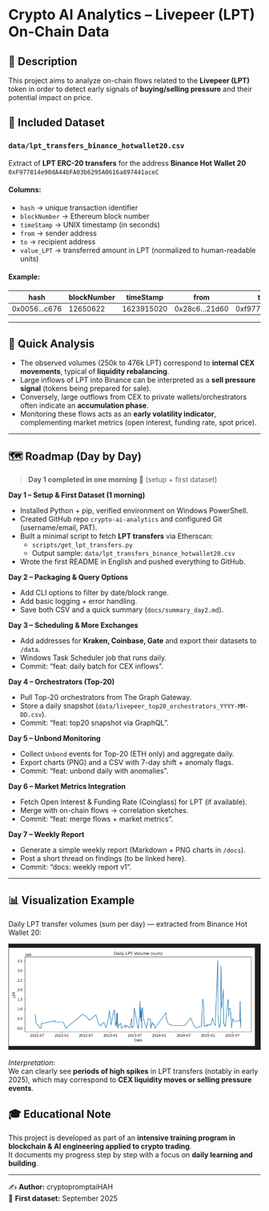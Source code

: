 # Crypto AI Analytics – Livepeer (LPT) On-Chain Data

## 📌 Description
This project aims to analyze on-chain flows related to the **Livepeer (LPT)** token in order to detect early signals of **buying/selling pressure** and their potential impact on price.

## 📂 Included Dataset
### `data/lpt_transfers_binance_hotwallet20.csv`
Extract of **LPT ERC-20 transfers** for the address **Binance Hot Wallet 20**  
`0xF977814e90dA44bFA03b6295A0616a897441aceC`

#### Columns:
- `hash` → unique transaction identifier  
- `blockNumber` → Ethereum block number  
- `timeStamp` → UNIX timestamp (in seconds)  
- `from` → sender address  
- `to` → recipient address  
- `value_LPT` → transferred amount in LPT (normalized to human-readable units)

#### Example:
| hash | blockNumber | timeStamp | from | to | value_LPT |
|------|-------------|-----------|------|----|-----------|
| 0x0056...c676 | 12650622 | 1623915020 | 0x28c6...21d60 | 0xf977...1acec | 476,851.50 |

---

## 🔎 Quick Analysis
- The observed volumes (250k to 476k LPT) correspond to **internal CEX movements**, typical of **liquidity rebalancing**.  
- Large inflows of LPT into Binance can be interpreted as a **sell pressure signal** (tokens being prepared for sale).  
- Conversely, large outflows from CEX to private wallets/orchestrators often indicate an **accumulation phase**.  
- Monitoring these flows acts as an **early volatility indicator**, complementing market metrics (open interest, funding rate, spot price).

---

## 🗺️ Roadmap (Day by Day)

> **Day 1 completed in one morning** 🚀 (setup + first dataset)

**Day 1 – Setup & First Dataset (1 morning)**  
- Installed Python + pip, verified environment on Windows PowerShell.  
- Created GitHub repo `crypto-ai-analytics` and configured Git (username/email, PAT).  
- Built a minimal script to fetch **LPT transfers** via Etherscan:  
  - `scripts/get_lpt_transfers.py`  
  - Output sample: `data/lpt_transfers_binance_hotwallet20.csv`  
- Wrote the first README in English and pushed everything to GitHub.  

**Day 2 – Packaging & Query Options**  
- Add CLI options to filter by date/block range.  
- Add basic logging + error handling.  
- Save both CSV and a quick summary (`docs/summary_day2.md`).  

**Day 3 – Scheduling & More Exchanges**  
- Add addresses for **Kraken, Coinbase, Gate** and export their datasets to `/data`.  
- Windows Task Scheduler job that runs daily.  
- Commit: “feat: daily batch for CEX inflows”.  

**Day 4 – Orchestrators (Top-20)**  
- Pull Top-20 orchestrators from The Graph Gateway.  
- Store a daily snapshot (`data/livepeer_top20_orchestrators_YYYY-MM-DD.csv`).  
- Commit: “feat: top20 snapshot via GraphQL”.  

**Day 5 – Unbond Monitoring**  
- Collect `Unbond` events for Top-20 (ETH only) and aggregate daily.  
- Export charts (PNG) and a CSV with 7-day shift + anomaly flags.  
- Commit: “feat: unbond daily with anomalies”.  

**Day 6 – Market Metrics Integration**  
- Fetch Open Interest & Funding Rate (Coinglass) for LPT (if available).  
- Merge with on-chain flows → correlation sketches.  
- Commit: “feat: merge flows + market metrics”.  

**Day 7 – Weekly Report**  
- Generate a simple weekly report (Markdown + PNG charts in `/docs`).  
- Post a short thread on findings (to be linked here).  
- Commit: “docs: weekly report v1”.  

------

## 📊 Visualization Example

Daily LPT transfer volumes (sum per day) — extracted from Binance Hot Wallet 20:

![Daily LPT Volume](archive/transfers_2021/docs/img/volume_daily_lpt.png)

*Interpretation*:  
We can clearly see **periods of high spikes** in LPT transfers (notably in early 2025), which may correspond to **CEX liquidity moves or selling pressure events**.


## 🎓 Educational Note
This project is developed as part of an **intensive training program in blockchain & AI engineering applied to crypto trading**.  
It documents my progress step by step with a focus on **daily learning and building**.  

---

✍️ **Author:** cryptopromptaiHAH  
📅 **First dataset:** September 2025



